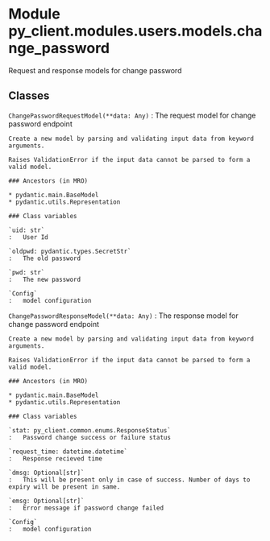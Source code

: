 Module py_client.modules.users.models.change_password
=====================================================
Request and response models for change password

Classes
-------

`ChangePasswordRequestModel(**data: Any)`
:   The request model for change password endpoint
    
    Create a new model by parsing and validating input data from keyword arguments.
    
    Raises ValidationError if the input data cannot be parsed to form a valid model.

    ### Ancestors (in MRO)

    * pydantic.main.BaseModel
    * pydantic.utils.Representation

    ### Class variables

    `uid: str`
    :   User Id

    `oldpwd: pydantic.types.SecretStr`
    :   The old password

    `pwd: str`
    :   The new password

    `Config`
    :   model configuration

`ChangePasswordResponseModel(**data: Any)`
:   The response model for change password endpoint
    
    Create a new model by parsing and validating input data from keyword arguments.
    
    Raises ValidationError if the input data cannot be parsed to form a valid model.

    ### Ancestors (in MRO)

    * pydantic.main.BaseModel
    * pydantic.utils.Representation

    ### Class variables

    `stat: py_client.common.enums.ResponseStatus`
    :   Password change success or failure status

    `request_time: datetime.datetime`
    :   Response recieved time

    `dmsg: Optional[str]`
    :   This will be present only in case of success. Number of days to expiry will be present in same.

    `emsg: Optional[str]`
    :   Error message if password change failed

    `Config`
    :   model configuration